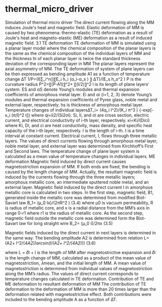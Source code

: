 # thermal_micro_driver
Simulation of thermal micro driver
The direct current flowing along the MM induces Joule's heat and magnetic field. Elastic deformation of MM is caused by two phenomena: thermo-elastic (TE) deformation as a result of Joule's heat and magneto-elastic (ME) deformation as a result of induced magnetic field.
3.1	TE deformation
TE deformation of MM is simulated using a planar layer model where the chemical composition of the planar layers is the same as the chemical composition of the individual layers of MM and the thickness hi of each planar layer is twice the standard thickness deviation of the corresponding layer in MM  The planar layers represent the axial asymmetry of MM. The TE deformation of system of plane layers can be then expressed as bending amplitude A1 as a function of temperature change ∆T
1/P=(6∑_i^n▒〖E_i h_i (α_i-α_s ) 〗 ∆T)/(E_s h_s^2 )
P is the curvature radius P^2=〖(P-A1)〗^2+ 〖(l/2)〗^2
l is its length of plane layers’ system. ES and αS denote Young’s modules and thermal expansion coefficients of amorphous metal layer. Ei and αi (i=1, 2, 3) denote Young’s modules and thermal expansion coefficients of Pyrex glass, noble metal and external layer, respectively. hs is thickness of amorphous metal layer. 
Temperature changes of individual layers∆T_i=  (4q_i l^2)/(K_i π^3 ) {-exp[-κ_i (π/l)^2 t]}
where qi=Ii2/(Si2σi). Si, Ii, and σi are cross section, electric current, and electrical conductivity of i-th layer, respectively. κi=Ki/(Dici) where Ki, Di, and ci are heat conductivity, mass density, and specific heat capacity of the i-th layer, respectively. l is the length of i-th. t is a time interval at constant current. Electrical current, I, flows through three metallic layers. The values of direct currents flowing through amorphous metal layer, noble metal layer, and external layer was determined from Kirchhoff’s First and Second laws. The temperature change of plane layer system is calculated as a mean value of temperature changes in individual layers.
ME deformation
Magnetic field induced by direct current causes magnetostriction expansion of MM. If both ends are fixed, the bending is caused by the length change of MM. Actually, the resultant magnetic field is induced by the currents flowing through the three metallic layers; amorphous metallic core, an intermediate sputtered noble metal, and an external layer. Magnetic field induced by the direct current I in amorphous metallic core is calculated in two steps. In the first step, magnetic field, B1, generated inside the metallic core was determined from modified Biot-Savart law
	B_1=  (μ_0 Ix)/(2πR^2 )	(3.4)
where µ0 is vacuum permeability, R is radius of metallic core, and x is a radial distance from the MM’s axis in range 0-r1 where r1 is the radius of metallic core. As the second step, magnetic field outside the metallic core was determined form the Biot-Savart law for long straight wire 
	B_2=  (μ_0 I)/2πx	(3.5)

Magnetic fields induced by the direct current in next layers is determined in the same way. The bending amplitude A2 is determined from relation
	L= (A2+ l^2/(4*A2))arcsin(l/(A2+ l^2/(4*A2)))	(3.6)

where L = 𝛿l + l is the length of MM after magnetostrictive expansion and 𝛿l is the length change of MM, calculated as a product of the mean value of magnetostriction, 𝜆mean, and the initial length of MM. A mean value of magnetostriction is determined from individual values of magnetostriction along the MM’s radius. The values of direct current corresponds to temperature changes calculated in TE deformation.
Contribution of TE and ME deformation to resultant deformation of MM
The contribution of TE deformation to the deformation of MM is more than 20 times larger than the deformation related with magnetostrictive effect. Both contributions were included to the bending amplitude A as a function of ∆T.
